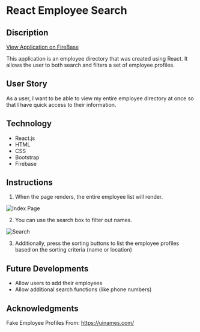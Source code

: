 # React Employee Search

## Discription

[View Application on FireBase](https://employee-react-app.firebaseapp.com/)

This application is an employee directory that was created using React.  It allows the user to both search and filters a set of employee profiles.

## User Story

As a user, I want to be able to view my entire employee directory at once so that I have quick access to their information.

## Technology

* React.js
* HTML
* CSS
* Bootstrap
* Firebase

## Instructions

1. When the page renders, the entire employee list will render.

![Index Page](https://kaykuhl.github.io/16-react-employee-search/public/index.jpg)

2. You can use the search box to filter out names.

![Search](https://kaykuhl.github.io/16-react-employee-search/public/search.jpg)

3. Additionally, press the sorting buttons to list the employee profiles based on the sorting criteria (name or location)

## Future Developments

* Allow users to add their employees
* Allow additional search functions (like phone numbers)

## Acknowledgments

Fake Employee Profiles From: https://uinames.com/